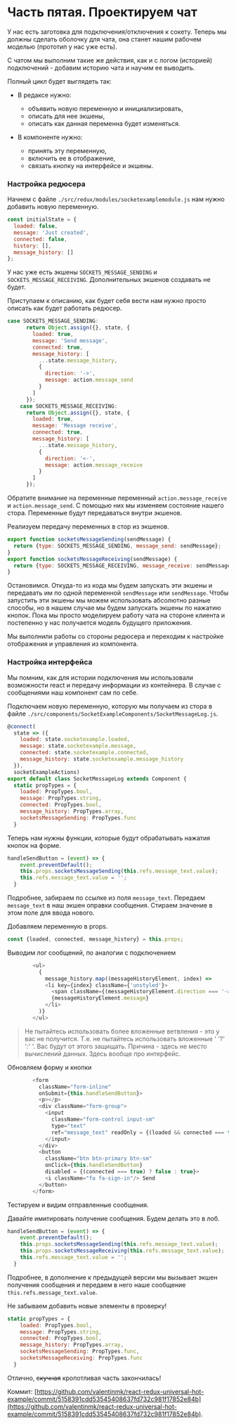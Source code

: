 # Часть пятая. Проектируем чат

У нас есть заготовка для подключения/отключения к сокету. Теперь мы должны сделать оболочку для чата, она станет нашим рабочем моделью \(прототип у нас уже есть\).

С чатом мы выполним такие же действия, как и с логом \(историей\) подключений - добавим историю чата и научим ее выводить.

Полный цикл будет выглядеть так:

* В редаксе нужно: 
  * объявить новую переменную и инициализировать, 
  * описать для нее экшены,
  * описать как данная переменна будет изменяться. 

* В компоненте нужно:
  * принять эту переменную,
  * включить ее в отображение,
  * связать кнопку на интерфейсе и экшены.


### Настройка редюсера

Начнем с файле `./src/redux/modules/socketexamplemodule.js` нам нужно  
добавить новую переменную.

```js
const initialState = {
  loaded: false,
  message: 'Just created',
  connected: false,
  history: [],
  message_history: []
};
```

У нас уже есть экшены `SOCKETS_MESSAGE_SENDING` и  `SOCKETS_MESSAGE_RECEIVING`. Дополнительных экшенов создавать не будет.

Приступаем к описанию, как будет себя вести нам нужно просто описать как будет работать редюсер.

```js
case SOCKETS_MESSAGE_SENDING:
      return Object.assign({}, state, {
        loaded: true,
        message: 'Send message',
        connected: true,
        message_history: [
          ...state.message_history,
          {
            direction: '->',
            message: action.message_send
          }
        ]
      });
    case SOCKETS_MESSAGE_RECEIVING:
      return Object.assign({}, state, {
        loaded: true,
        message: 'Message receive',
        connected: true,
        message_history: [
          ...state.message_history,
          {
            direction: '<-',
            message: action.message_receive
          }
        ]
      });
```

Обратите внимание на переменные  переменный `action.message_receive` и `action.message_send`. С помощью них мы изменяем состояние нашего стора. Переменные будут передаваться внутри экшенов.

Реализуем передачу переменных в стор из экшенов.

```js
export function socketsMessageSending(sendMessage) {
  return {type: SOCKETS_MESSAGE_SENDING, message_send: sendMessage};
}
export function socketsMessageReceiving(sendMessage) {
  return {type: SOCKETS_MESSAGE_RECEIVING, message_receive: sendMessage};
}
```

Остановимся. Откуда-то из кода мы будем запускать эти экшены и передавать им по одной переменной `sendMessage` или `sendMessage`. Чтобы запустить эти экшены мы можем использовать абсолютно разные способы, но в нашем случае мы будем запускать экшены по нажатию кнопок. Пока мы просто моделируем работу чата на стороне клиента и постепенно у нас получается модель будущего приложения.

Мы выполнили работы со стороны редюсера и переходим к настройке отображения и управления из компонента.

### Настройка интерфейса

Мы помним, как для истории подключения мы использовали возможности react и передачу информации из контейнера. В случае с сообщениями наш компонент сам по себе.

Подключаем новую переменную, которую мы получаем из стора в файле `./src/components/SocketExampleComponents/SocketMessageLog.js`.

```js
@connect(
  state => ({
    loaded: state.socketexample.loaded,
    message: state.socketexample.message,
    connected: state.socketexample.connected,
    message_history: state.socketexample.message_history
  }),
  socketExampleActions)
export default class SocketMessageLog extends Component {
  static propTypes = {
    loaded: PropTypes.bool,
    message: PropTypes.string,
    connected: PropTypes.bool,
    message_history: PropTypes.array,
    socketsMessageSending: PropTypes.func
  }
```

Теперь нам нужны функции, которые будут обрабатывать нажатия кнопок на форме.

```js
handleSendButton = (event) => {
    event.preventDefault();
    this.props.socketsMessageSending(this.refs.message_text.value);
    this.refs.message_text.value = '';
  }
```

Подробнее, забираем по ссылке из поля `message_text`. Передаем `message_text` в наш экшен оправки сообщения.  Стираем значение в этом поле для ввода нового.

Добавляем переменную в props.

```js
const {loaded, connected, message_history} = this.props;
```

Выводим лог сообщений, по аналогии с подключением

```js
        <ul>
          {
            message_history.map((messageHistoryElement, index) =>
            <li key={index} className={'unstyled'}>
              <span className={(messageHistoryElement.direction === '->') ? 'glyphicon glyphicon-arrow-right' : 'glyphicon glyphicon-arrow-left'}></span>
              {messageHistoryElement.message}
            </li>
          )}
        </ul>
```

> Не пытайтесь использовать более вложенные ветвления - это у вас не получится. Т.е. не пытайтесь использовать вложенные ' '?' ':' '. Вас будут от этого защищать. Причина - здесь не место вычислений данных. Здесь вообще про интерфейс.

Обновляем форму и кнопки

```js
        <form
          className="form-inline"
          onSubmit={this.handleSendButton}>
          <p></p>
          <div className="form-group">
            <input
              className="form-control input-sm"
              type="text"
              ref="message_text" readOnly = {(loaded && connected === true) ? false : true}>
            </input>
          </div>
          <button
            className="btn btn-primary btn-sm"
            onClick={this.handleSendButton}
            disabled = {(connected === true) ? false : true}>
            <i className="fa fa-sign-in"/> Send
          </button>
        </form>
```

Тестируем и видим отправленные сообщения.

Давайте имитировать получение сообщения. Будем делать это в лоб.

```js
handleSendButton = (event) => {
    event.preventDefault();
    this.props.socketsMessageSending(this.refs.message_text.value);
    this.props.socketsMessageReceiving(this.refs.message_text.value);
    this.refs.message_text.value = '';
  }
```

Подробнее, в дополнение к предыдущей версии мы вызывает экшен получения сообщения и передаем в него наше сообщение `this.refs.message_text.value`.

Не забываем добавить новые элементы в проверку!

```js
static propTypes = {
    loaded: PropTypes.bool,
    message: PropTypes.string,
    connected: PropTypes.bool,
    message_history: PropTypes.array,
    socketsMessageSending: PropTypes.func,
    socketsMessageReceiving: PropTypes.func
  }
```

Отлично, ~~скучная~~ кропотливая часть закончилась!

Коммит: [https://github.com/valentinmk/react-redux-universal-hot-example/commit/5158391cdd53545408637fd732c981f17852e84b](https://github.com/valentinmk/react-redux-universal-hot-example/commit/5158391cdd53545408637fd732c981f17852e84b).

